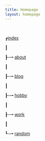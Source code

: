 ```yaml
---
title: Homepage
layout: homepage
---
```


<br />

┏[index](/)

┃

┠─╼ [about](/about)

┃

┠─╼ [blog](/blog)

┃

┠─╼ [hobby](/hobby)

┃

┠─╼ [work](/work)

┃

┖─╼ [random](/random)
